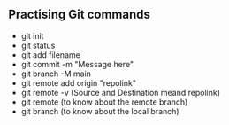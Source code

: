 ## Practising Git commands

- git init
- git status
- git add filename
- git commit -m "Message here"
- git branch -M main
- git remote add origin "repolink"
- git remote -v (Source and Destination meand repolink)
- git remote (to know about the remote branch)
- git branch (to know about the local branch)